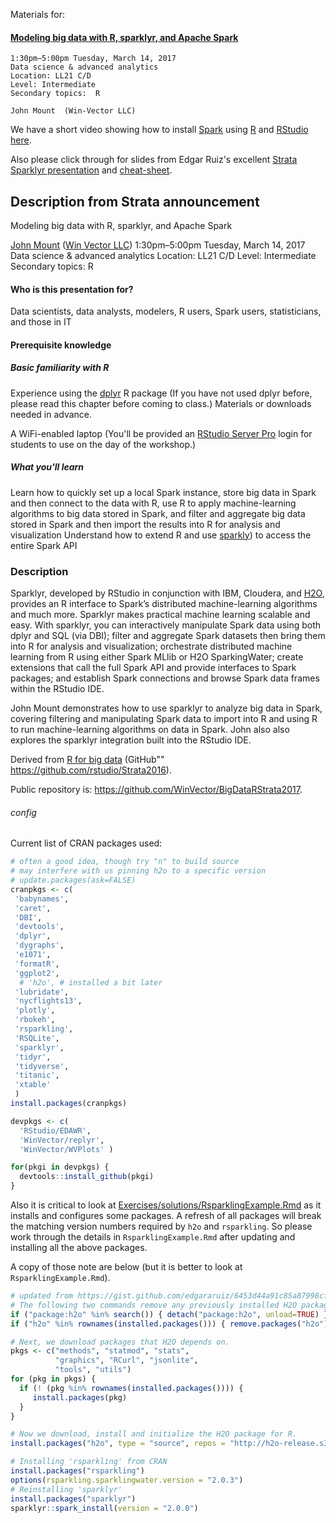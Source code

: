 <!-- README.md is generated from README.Rmd. Please edit that file -->
Materials for:

#### [Modeling big data with R, sparklyr, and Apache Spark](https://conferences.oreilly.com/strata/strata-ca/public/schedule/detail/55791)

    1:30pm–5:00pm Tuesday, March 14, 2017
    Data science & advanced analytics
    Location: LL21 C/D
    Level: Intermediate
    Secondary topics:  R

    John Mount  (Win-Vector LLC)

We have a short video showing how to install [Spark](http://spark.apache.org) using [R](https://cran.r-project.org) and [RStudio](https://www.rstudio.com) [here](https://youtu.be/qnINvPqcRvE).

Also please click through for slides from Edgar Ruiz's excellent [Strata Sparklyr presentation](https://conferences.oreilly.com/strata/strata-ca/public/schedule/detail/55800) and [cheat-sheet](http://spark.rstudio.com/images/sparklyr-cheatsheet.pdf).

Description from Strata announcement
------------------------------------

Modeling big data with R, sparklyr, and Apache Spark

[John Mount](http://www.win-vector.com/site/staff/john-mount/) ([Win Vector LLC](http://www.win-vector.com/)) 1:30pm–5:00pm Tuesday, March 14, 2017 Data science & advanced analytics Location: LL21 C/D Level: Intermediate Secondary topics: R

#### Who is this presentation for?

Data scientists, data analysts, modelers, R users, Spark users, statisticians, and those in IT

#### Prerequisite knowledge

##### Basic familiarity with R

Experience using the [dplyr](https://CRAN.R-project.org/package=dplyr) R package (If you have not used dplyr before, please read this chapter before coming to class.) Materials or downloads needed in advance.

A WiFi-enabled laptop (You'll be provided an [RStudio Server Pro](https://www.rstudio.com/products/rstudio-server-pro/) login for students to use on the day of the workshop.)

##### What you'll learn

Learn how to quickly set up a local Spark instance, store big data in Spark and then connect to the data with R, use R to apply machine-learning algorithms to big data stored in Spark, and filter and aggregate big data stored in Spark and then import the results into R for analysis and visualization Understand how to extend R and use [sparkly](http://spark.rstudio.com)) to access the entire Spark API

### Description

Sparklyr, developed by RStudio in conjunction with IBM, Cloudera, and [H2O](http://www.h2o.ai), provides an R interface to Spark’s distributed machine-learning algorithms and much more. Sparklyr makes practical machine learning scalable and easy. With sparklyr, you can interactively manipulate Spark data using both dplyr and SQL (via DBI); filter and aggregate Spark datasets then bring them into R for analysis and visualization; orchestrate distributed machine learning from R using either Spark MLlib or H2O SparkingWater; create extensions that call the full Spark API and provide interfaces to Spark packages; and establish Spark connections and browse Spark data frames within the RStudio IDE.

John Mount demonstrates how to use sparklyr to analyze big data in Spark, covering filtering and manipulating Spark data to import into R and using R to run machine-learning algorithms on data in Spark. John also also explores the sparklyr integration built into the RStudio IDE.

Derived from [R for big data](https://conferences.oreilly.com/strata/strata-ny-2016/public/schedule/detail/52369) (GitHub"" <https://github.com/rstudio/Strata2016>).

Public repository is: <https://github.com/WinVector/BigDataRStrata2017>.

###### config

Current list of CRAN packages used:

``` r
# often a good idea, though try "n" to build source
# may interfere with us pinning h2o to a specific version
# update.packages(ask=FALSE) 
cranpkgs <- c(
 'babynames',
 'caret',
 'DBI',
 'devtools',
 'dplyr',
 'dygraphs',
 'e1071',
 'formatR',
 'ggplot2',
  # 'h2o', # installed a bit later
 'lubridate',
 'nycflights13',
 'plotly',
 'rbokeh',
 'rsparkling',
 'RSQLite',
 'sparklyr',
 'tidyr',
 'tidyverse',
 'titanic',
 'xtable'
 )
install.packages(cranpkgs)
```

``` r
devpkgs <- c(
  'RStudio/EDAWR',
  'WinVector/replyr',
  'WinVector/WVPlots' )

for(pkgi in devpkgs) {
  devtools::install_github(pkgi)
}
```

Also it is critical to look at [Exercises/solutions/RsparklingExample.Rmd](Exercises/solutions/RsparklingExample.Rmd) as it installs and configures some packages. A refresh of all packages will break the matching version numbers required by `h2o` and `rsparkling`. So please work through the details in `RsparklingExample.Rmd` after updating and installing all the above packages.

A copy of those note are below (but it is better to look at `RsparklingExample.Rmd`).

``` r
# updated from https://gist.github.com/edgararuiz/6453d44a91c85a87998cfeb0dfed9fa9
# The following two commands remove any previously installed H2O packages for R.
if ("package:h2o" %in% search()) { detach("package:h2o", unload=TRUE) }
if ("h2o" %in% rownames(installed.packages())) { remove.packages("h2o") }

# Next, we download packages that H2O depends on.
pkgs <- c("methods", "statmod", "stats",
          "graphics", "RCurl", "jsonlite",
          "tools", "utils")
for (pkg in pkgs) {
  if (! (pkg %in% rownames(installed.packages()))) {
     install.packages(pkg)
  }
}

# Now we download, install and initialize the H2O package for R.
install.packages("h2o", type = "source", repos = "http://h2o-release.s3.amazonaws.com/h2o/rel-turnbull/2/R")

# Installing 'rsparkling' from CRAN
install.packages("rsparkling")
options(rsparkling.sparklingwater.version = "2.0.3")
# Reinstalling 'sparklyr' 
install.packages("sparklyr")
sparklyr::spark_install(version = "2.0.0")
```
